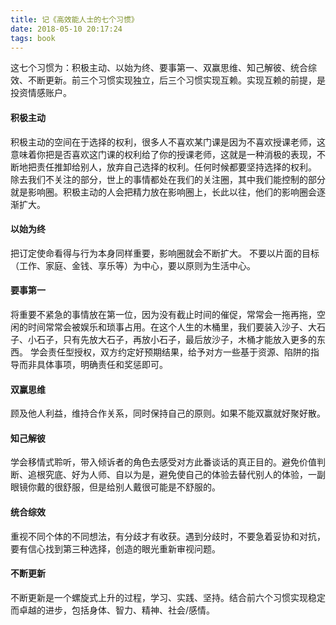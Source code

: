```yaml
---
title: 记《高效能人士的七个习惯》
date: 2018-05-10 20:17:24
tags: book
---
```

这七个习惯为：积极主动、以始为终、要事第一、双赢思维、知己解彼、统合综效、不断更新。前三个习惯实现独立，后三个习惯实现互赖。实现互赖的前提，是投资情感账户。

#### 积极主动
积极主动的空间在于选择的权利，很多人不喜欢某门课是因为不喜欢授课老师，这意味着你把是否喜欢这门课的权利给了你的授课老师，这就是一种消极的表现，不断地把责任推卸给别人，放弃自己选择的权利。任何时候都要坚持选择的权利。
除去我们不关注的部分，世上的事情都处在我们的关注圈，其中我们能控制的部分就是影响圈。积极主动的人会把精力放在影响圈上，长此以往，他们的影响圈会逐渐扩大。
<!-- more -->
#### 以始为终
把订定使命看得与行为本身同样重要，影响圈就会不断扩大。
不要以片面的目标（工作、家庭、金钱、享乐等）为中心，要以原则为生活中心。

#### 要事第一
将重要不紧急的事情放在第一位，因为没有截止时间的催促，常常会一拖再拖，空闲的时间常常会被娱乐和琐事占用。在这个人生的木桶里，我们要装入沙子、大石子、小石子，只有先放大石子，再放小石子，最后放沙子，木桶才能放入更多的东西。
学会责任型授权，双方约定好预期结果，给予对方一些基于资源、陷阱的指导而非具体事项，明确责任和奖惩即可。

#### 双赢思维
顾及他人利益，维持合作关系，同时保持自己的原则。如果不能双赢就好聚好散。

#### 知己解彼
学会移情式聆听，带入倾诉者的角色去感受对方此番谈话的真正目的。避免价值判断、追根究底、好为人师、自以为是，避免使自己的体验去替代别人的体验，一副眼镜你戴的很舒服，但是给别人戴很可能是不舒服的。

#### 统合综效
重视不同个体的不同想法，有分歧才有收获。遇到分歧时，不要急着妥协和对抗，要有信心找到第三种选择，创造的眼光重新审视问题。

#### 不断更新
不断更新是一个螺旋式上升的过程，学习、实践、坚持。结合前六个习惯实现稳定而卓越的进步，包括身体、智力、精神、社会/感情。
